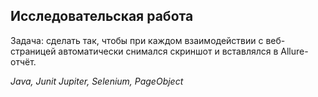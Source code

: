 ## Исследовательская работа

Задача: сделать так, чтобы при каждом взаимодействии с веб-страницей автоматически снимался скриншот и вставлялся в Allure-отчёт.

*Java, Junit Jupiter, Selenium, PageObject*
